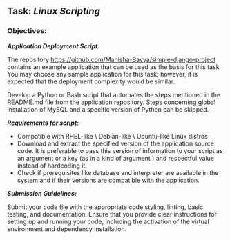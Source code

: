 ## Task: _Linux Scripting_

### Objectives:

**_Application Deployment Script:_**

The repository https://github.com/Manisha-Bayya/simple-django-project contains an example application that can be used as the basis for this task. You may choose any sample application for this task; however, it is expected that the deployment complexity would be similar.

Develop a Python or Bash script that automates the steps mentioned in the README.md file from the application repository. Steps concerning global installation of MySQL and a specific version of Python can be skipped.

**_Requirements for script:_**

- Compatible with RHEL-like \ Debian-like \ Ubuntu-like Linux distros
- Download and extract the specified version of the application source code. It is preferable to pass this version of information to your script as an argument or a key (as in a kind of argument ) and respectful value instead of hardcoding it.
- Check if prerequisites like database and interpreter are available in the system and if their versions are compatible with the application.

**_Submission Guidelines:_**

Submit your code file with the appropriate code styling, linting, basic testing, and documentation.
Ensure that you provide clear instructions for setting up and running your code, including the activation of the virtual environment and dependency installation.
